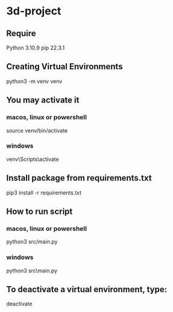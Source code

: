 # 3d-project

## Require
Python 3.10.9
pip 22.3.1

## Creating Virtual Environments
python3 -m venv venv

## You may activate it 
### macos, linux or powershell
source venv/bin/activate

### windows
venv\Scripts\activate

## Install package from requirements.txt
pip3 install -r requirements.txt

## How to run script
### macos, linux or powershell
python3 src/main.py

### windows
python3 src\main.py

## To deactivate a virtual environment, type:
deactivate
